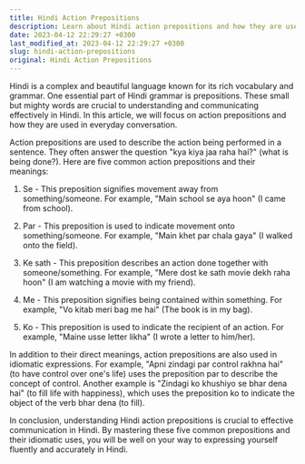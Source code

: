 ```yaml
---
title: Hindi Action Prepositions
description: Learn about Hindi action prepositions and how they are used in everyday conversation.
date: 2023-04-12 22:29:27 +0300
last_modified_at: 2023-04-12 22:29:27 +0300
slug: hindi-action-prepositions
original: Hindi Action Prepositions
---
```

Hindi is a complex and beautiful language known for its rich vocabulary and grammar. One essential part of Hindi grammar is prepositions. These small but mighty words are crucial to understanding and communicating effectively in Hindi. In this article, we will focus on action prepositions and how they are used in everyday conversation.

Action prepositions are used to describe the action being performed in a sentence. They often answer the question "kya kiya jaa raha hai?" (what is being done?). Here are five common action prepositions and their meanings:

1. Se - This preposition signifies movement away from something/someone. For example, "Main school se aya hoon" (I came from school).

2. Par - This preposition is used to indicate movement onto something/someone. For example, "Main khet par chala gaya" (I walked onto the field).

3. Ke sath - This preposition describes an action done together with someone/something. For example, "Mere dost ke sath movie dekh raha hoon" (I am watching a movie with my friend).

4. Me - This preposition signifies being contained within something. For example, "Vo kitab meri bag me hai" (The book is in my bag).

5. Ko - This preposition is used to indicate the recipient of an action. For example, "Maine usse letter likha" (I wrote a letter to him/her).

In addition to their direct meanings, action prepositions are also used in idiomatic expressions. For example, "Apni zindagi par control rakhna hai" (to have control over one's life) uses the preposition par to describe the concept of control. Another example is "Zindagi ko khushiyo se bhar dena hai" (to fill life with happiness), which uses the preposition ko to indicate the object of the verb bhar dena (to fill).

In conclusion, understanding Hindi action prepositions is crucial to effective communication in Hindi. By mastering these five common prepositions and their idiomatic uses, you will be well on your way to expressing yourself fluently and accurately in Hindi.